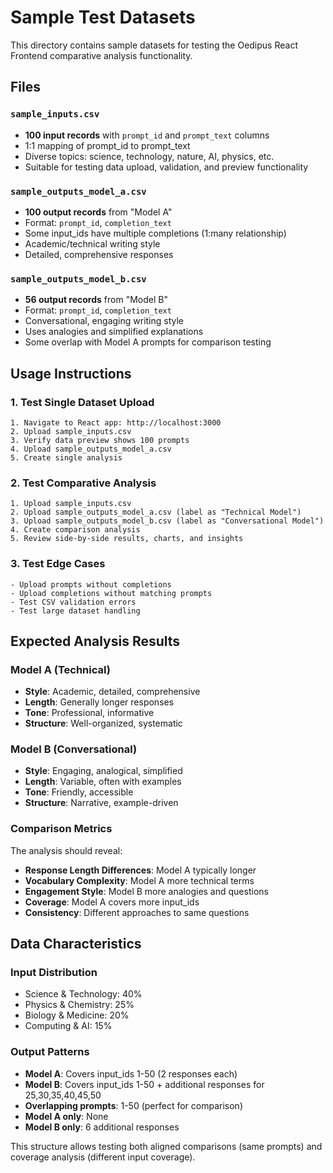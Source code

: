 # Sample Test Datasets

This directory contains sample datasets for testing the Oedipus React Frontend comparative analysis functionality.

## Files

### `sample_inputs.csv`
- **100 input records** with `prompt_id` and `prompt_text` columns
- 1:1 mapping of prompt_id to prompt_text
- Diverse topics: science, technology, nature, AI, physics, etc.
- Suitable for testing data upload, validation, and preview functionality

### `sample_outputs_model_a.csv` 
- **100 output records** from "Model A"
- Format: `prompt_id`, `completion_text`
- Some input_ids have multiple completions (1:many relationship)
- Academic/technical writing style
- Detailed, comprehensive responses

### `sample_outputs_model_b.csv`
- **56 output records** from "Model B" 
- Format: `prompt_id`, `completion_text`
- Conversational, engaging writing style
- Uses analogies and simplified explanations
- Some overlap with Model A prompts for comparison testing

## Usage Instructions

### 1. Test Single Dataset Upload
```
1. Navigate to React app: http://localhost:3000
2. Upload sample_inputs.csv
3. Verify data preview shows 100 prompts
4. Upload sample_outputs_model_a.csv
5. Create single analysis
```

### 2. Test Comparative Analysis
```
1. Upload sample_inputs.csv
2. Upload sample_outputs_model_a.csv (label as "Technical Model")
3. Upload sample_outputs_model_b.csv (label as "Conversational Model")
4. Create comparison analysis
5. Review side-by-side results, charts, and insights
```

### 3. Test Edge Cases
```
- Upload prompts without completions
- Upload completions without matching prompts
- Test CSV validation errors
- Test large dataset handling
```

## Expected Analysis Results

### Model A (Technical)
- **Style**: Academic, detailed, comprehensive
- **Length**: Generally longer responses
- **Tone**: Professional, informative
- **Structure**: Well-organized, systematic

### Model B (Conversational)
- **Style**: Engaging, analogical, simplified
- **Length**: Variable, often with examples
- **Tone**: Friendly, accessible
- **Structure**: Narrative, example-driven

### Comparison Metrics
The analysis should reveal:
- **Response Length Differences**: Model A typically longer
- **Vocabulary Complexity**: Model A more technical terms
- **Engagement Style**: Model B more analogies and questions
- **Coverage**: Model A covers more input_ids
- **Consistency**: Different approaches to same questions

## Data Characteristics

### Input Distribution
- Science & Technology: 40%
- Physics & Chemistry: 25%
- Biology & Medicine: 20%
- Computing & AI: 15%

### Output Patterns
- **Model A**: Covers input_ids 1-50 (2 responses each)
- **Model B**: Covers input_ids 1-50 + additional responses for 25,30,35,40,45,50
- **Overlapping prompts**: 1-50 (perfect for comparison)
- **Model A only**: None
- **Model B only**: 6 additional responses

This structure allows testing both aligned comparisons (same prompts) and coverage analysis (different input coverage).
